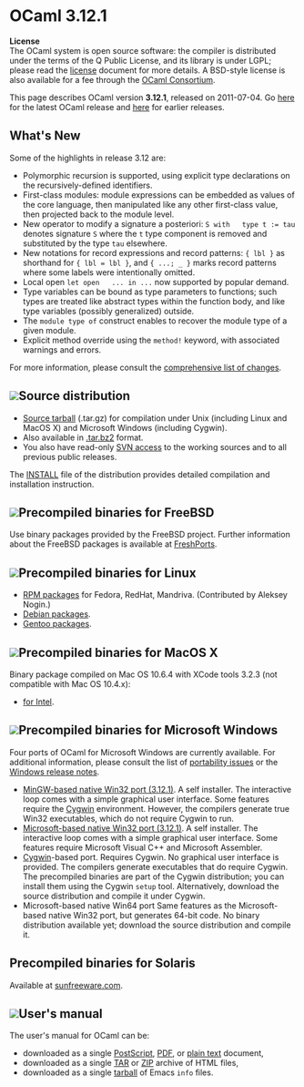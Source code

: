 <!-- ((! set title OCaml 3.12.1 !)) -->

# OCaml 3.12.1
**License**<br />
 The OCaml system is open source software: the compiler is distributed
under the terms of the Q Public License, and its library is under LGPL;
please read the [license](/docs/license.html) document for more details. A
BSD-style license is also available for a fee through the [OCaml
Consortium](/community/support.html#consortium).

This page describes OCaml version **3.12.1**, released on 2011-07-04. Go
[here](./) for the latest OCaml release and
[here](http://caml.inria.fr/pub/distrib/) for earlier releases.

## What's New
Some of the highlights in release 3.12 are:

* Polymorphic recursion is supported, using explicit type declarations
 on the recursively-defined identifiers.
* First-class modules: module expressions can be embedded as values of
 the core language, then manipulated like any other first-class
 value, then projected back to the module level.
* New operator to modify a signature a posteriori:
 `S with   type t := tau` denotes signature `S` where the `t` type
 component is removed and substituted by the type `tau` elsewhere.
* New notations for record expressions and record patterns: `{ lbl }`
 as shorthand for `{ lbl = lbl }`, and `{ ...; _ }` marks record
 patterns where some labels were intentionally omitted.
* Local open `let open   ... in ...` now supported by popular demand.
* Type variables can be bound as type parameters to functions; such
 types are treated like abstract types within the function body, and
 like type variables (possibly generalized) outside.
* The `module type of` construct enables to recover the module type of
 a given module.
* Explicit method override using the `method!` keyword, with
 associated warnings and errors.

For more information, please consult the [comprehensive list of
changes](http://caml.inria.fr/pub/distrib/ocaml-4.00/notes/Changes).

## ![](../img/source.gif "")Source distribution
* [Source
 tarball](http://caml.inria.fr/pub/distrib/ocaml-3.12/ocaml-3.12.1.tar.gz)
 (.tar.gz) for compilation under Unix (including Linux and MacOS X)
 and Microsoft Windows (including Cygwin).
* Also available in
 [.tar.bz2](http://caml.inria.fr/pub/distrib/ocaml-3.12/ocaml-3.12.1.tar.bz2)
 format.
* You also have read-only [SVN access](svn.html) to the working
 sources and to all previous public releases.

The [INSTALL](http://caml.inria.fr/pub/distrib/ocaml-3.12/notes/INSTALL)
file of the distribution provides detailed compilation and installation
instruction.

## ![](../img/freebsd.gif "")Precompiled binaries for FreeBSD
Use binary packages provided by the FreeBSD project. Further information
about the FreeBSD packages is available at
[FreshPorts](http://www.freshports.org/lang/ocaml).

## ![](../img/linux.gif "")Precompiled binaries for Linux
* [RPM packages](http://rpm.nogin.org/ocaml.html) for Fedora, RedHat,
 Mandriva. (Contributed by Aleksey Nogin.)
* [Debian packages](http://packages.debian.org/ocaml).
* [Gentoo
 packages](http://packages.gentoo.org/packages/?category=dev-lang;name=ocaml).

## ![](../img/macos.gif "")Precompiled binaries for MacOS X
Binary package compiled on Mac OS 10.6.4 with XCode tools 3.2.3 (not
compatible with Mac OS 10.4.x):

* [for
 Intel](http://caml.inria.fr/pub/distrib/ocaml-3.12/ocaml-3.12.0-intel.dmg).

## ![](../img/windows.gif "")Precompiled binaries for Microsoft Windows
Four ports of OCaml for Microsoft Windows are currently available. For
additional information, please consult the list of [portability
issues](http://caml.inria.fr/ocaml/portability.en.html) or the [Windows
release
notes](http://caml.inria.fr/pub/distrib/ocaml-3.12/notes/README.win32).

* [MinGW-based native Win32 port
 (3.12.1)](http://protz.github.com/ocaml-installer/). A self
 installer. The interactive loop comes with a simple graphical user
 interface. Some features require the [Cygwin](http://cygwin.com/)
 environment. However, the compilers generate true Win32 executables,
 which do not require Cygwin to run.
* [Microsoft-based native Win32 port
 (3.12.1)](http://caml.inria.fr/pub/distrib/ocaml-3.12/ocaml-3.12.1-win-msvc.exe).
 A self installer. The interactive loop comes with a simple graphical
 user interface. Some features require Microsoft Visual C++ and
 Microsoft Assembler.
* [Cygwin](http://cygwin.com/)-based port. Requires Cygwin. No
 graphical user interface is provided. The compilers generate
 executables that do require Cygwin. The precompiled binaries are
 part of the Cygwin distribution; you can install them using the
 Cygwin `setup` tool. Alternatively, download the source distribution
 and compile it under Cygwin.
* Microsoft-based native Win64 port Same features as the
 Microsoft-based native Win32 port, but generates 64-bit code. No
 binary distribution available yet; download the source distribution
 and compile it.

## Precompiled binaries for Solaris
Available at [sunfreeware.com](http://sunfreeware.com/).

## ![](../img/doc.gif "")User's manual
The user's manual for OCaml can be:

* downloaded as a single
 [PostScript](http://caml.inria.fr/pub/distrib/ocaml-3.12/ocaml-3.12-refman.ps.gz),
 [PDF](http://caml.inria.fr/pub/distrib/ocaml-3.12/ocaml-3.12-refman.pdf),
 or [plain
 text](http://caml.inria.fr/pub/distrib/ocaml-3.12/ocaml-3.12-refman.txt)
 document,
* downloaded as a single
 [TAR](http://caml.inria.fr/pub/distrib/ocaml-3.12/ocaml-3.12-refman.html.tar.gz)
 or
 [ZIP](http://caml.inria.fr/pub/distrib/ocaml-3.12/ocaml-3.12-refman.html.zip)
 archive of HTML files,
* downloaded as a single
 [tarball](http://caml.inria.fr/pub/distrib/ocaml-3.12/ocaml-3.12-refman.info.tar.gz)
 of Emacs `info` files.

